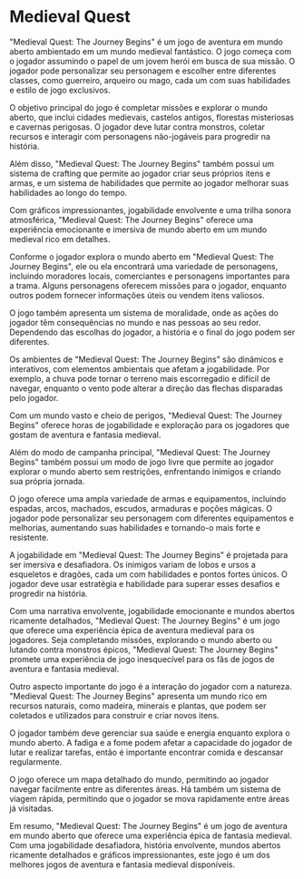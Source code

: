 # Medieval Quest
"Medieval Quest: The Journey Begins" é um jogo de aventura em mundo aberto ambientado em um mundo medieval fantástico. O jogo começa com o jogador assumindo o papel de um jovem herói em busca de sua missão. O jogador pode personalizar seu personagem e escolher entre diferentes classes, como guerreiro, arqueiro ou mago, cada um com suas habilidades e estilo de jogo exclusivos.

O objetivo principal do jogo é completar missões e explorar o mundo aberto, que inclui cidades medievais, castelos antigos, florestas misteriosas e cavernas perigosas. O jogador deve lutar contra monstros, coletar recursos e interagir com personagens não-jogáveis para progredir na história.

Além disso, "Medieval Quest: The Journey Begins" também possui um sistema de crafting que permite ao jogador criar seus próprios itens e armas, e um sistema de habilidades que permite ao jogador melhorar suas habilidades ao longo do tempo.

Com gráficos impressionantes, jogabilidade envolvente e uma trilha sonora atmosférica, "Medieval Quest: The Journey Begins" oferece uma experiência emocionante e imersiva de mundo aberto em um mundo medieval rico em detalhes.

Conforme o jogador explora o mundo aberto em "Medieval Quest: The Journey Begins", ele ou ela encontrará uma variedade de personagens, incluindo moradores locais, comerciantes e personagens importantes para a trama. Alguns personagens oferecem missões para o jogador, enquanto outros podem fornecer informações úteis ou vendem itens valiosos.

O jogo também apresenta um sistema de moralidade, onde as ações do jogador têm consequências no mundo e nas pessoas ao seu redor. Dependendo das escolhas do jogador, a história e o final do jogo podem ser diferentes.

Os ambientes de "Medieval Quest: The Journey Begins" são dinâmicos e interativos, com elementos ambientais que afetam a jogabilidade. Por exemplo, a chuva pode tornar o terreno mais escorregadio e difícil de navegar, enquanto o vento pode alterar a direção das flechas disparadas pelo jogador.

Com um mundo vasto e cheio de perigos, "Medieval Quest: The Journey Begins" oferece horas de jogabilidade e exploração para os jogadores que gostam de aventura e fantasia medieval.

Além do modo de campanha principal, "Medieval Quest: The Journey Begins" também possui um modo de jogo livre que permite ao jogador explorar o mundo aberto sem restrições, enfrentando inimigos e criando sua própria jornada.

O jogo oferece uma ampla variedade de armas e equipamentos, incluindo espadas, arcos, machados, escudos, armaduras e poções mágicas. O jogador pode personalizar seu personagem com diferentes equipamentos e melhorias, aumentando suas habilidades e tornando-o mais forte e resistente.

A jogabilidade em "Medieval Quest: The Journey Begins" é projetada para ser imersiva e desafiadora. Os inimigos variam de lobos e ursos a esqueletos e dragões, cada um com habilidades e pontos fortes únicos. O jogador deve usar estratégia e habilidade para superar esses desafios e progredir na história.

Com uma narrativa envolvente, jogabilidade emocionante e mundos abertos ricamente detalhados, "Medieval Quest: The Journey Begins" é um jogo que oferece uma experiência épica de aventura medieval para os jogadores. Seja completando missões, explorando o mundo aberto ou lutando contra monstros épicos, "Medieval Quest: The Journey Begins" promete uma experiência de jogo inesquecível para os fãs de jogos de aventura e fantasia medieval.

Outro aspecto importante do jogo é a interação do jogador com a natureza. "Medieval Quest: The Journey Begins" apresenta um mundo rico em recursos naturais, como madeira, minerais e plantas, que podem ser coletados e utilizados para construir e criar novos itens.

O jogador também deve gerenciar sua saúde e energia enquanto explora o mundo aberto. A fadiga e a fome podem afetar a capacidade do jogador de lutar e realizar tarefas, então é importante encontrar comida e descansar regularmente.

O jogo oferece um mapa detalhado do mundo, permitindo ao jogador navegar facilmente entre as diferentes áreas. Há também um sistema de viagem rápida, permitindo que o jogador se mova rapidamente entre áreas já visitadas.

Em resumo, "Medieval Quest: The Journey Begins" é um jogo de aventura em mundo aberto que oferece uma experiência épica de fantasia medieval. Com uma jogabilidade desafiadora, história envolvente, mundos abertos ricamente detalhados e gráficos impressionantes, este jogo é um dos melhores jogos de aventura e fantasia medieval disponíveis.



